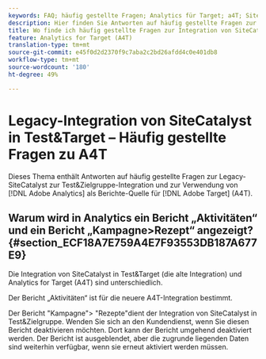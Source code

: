 ```yaml
---
keywords: FAQ; häufig gestellte Fragen; Analytics für Target; a4T; SiteCatalyst; Kampagne>Rezept; Test&Target; Integration
description: Hier finden Sie Antworten auf häufig gestellte Fragen zur SiteCatalyst der Integration von Test&Zielgruppe und zur Verwendung von Analytics für die Zielgruppe (A4T).
title: Wo finde ich häufig gestellte Fragen zur Integration von SiteCatalyst in Test&Zielgruppen?
feature: Analytics for Target (A4T)
translation-type: tm+mt
source-git-commit: e45f0d2d2370f9c7aba2c2bd26afdd4c0e401db8
workflow-type: tm+mt
source-wordcount: '180'
ht-degree: 49%

---
```



# Legacy-Integration von SiteCatalyst in Test&amp;Target – Häufig gestellte Fragen zu A4T

Dieses Thema enthält Antworten auf häufig gestellte Fragen zur Legacy-SiteCatalyst zur Test&amp;Zielgruppe-Integration und zur Verwendung von [!DNL Adobe Analytics] als Berichte-Quelle für [!DNL Adobe Target] (A4T).

## Warum wird in Analytics ein Bericht „Aktivitäten“ und ein Bericht „Kampagne>Rezept“ angezeigt? {#section_ECF18A7E759A4E7F93553DB187A677E9}

Die Integration von SiteCatalyst in Test&amp;Target (die alte Integration) und Analytics for Target (A4T) sind unterschiedlich.

Der Bericht „Aktivitäten“ ist für die neuere A4T-Integration bestimmt.

Der Bericht &quot;Kampagne&quot;> &quot;Rezepte&quot;dient der Integration von SiteCatalyst in Test&amp;Zielgruppe. Wenden Sie sich an den Kundendienst, wenn Sie diesen Bericht deaktivieren möchten. Dort kann der Bericht umgehend deaktiviert werden. Der Bericht ist ausgeblendet, aber die zugrunde liegenden Daten sind weiterhin verfügbar, wenn sie erneut aktiviert werden müssen.

